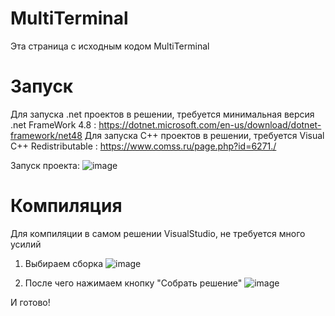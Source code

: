# MultiTerminal
Эта страница с исходным кодом MultiTerminal

# Запуск
Для запуска .net проектов в решении, требуется минимальная версия .net FrameWork 4.8 : https://dotnet.microsoft.com/en-us/download/dotnet-framework/net48
Для запуска C++ проектов в решении, требуется Visual C++ Redistributable : https://www.comss.ru/page.php?id=6271./

Запуск проекта:
![image](https://user-images.githubusercontent.com/68951929/212356123-c4f390f3-d5a8-4c32-8a6c-fcd747d37e4b.png)

# Компиляция
Для компиляции в самом решении VisualStudio, не требуется много усилий

1. Выбираем сборка
![image](https://user-images.githubusercontent.com/68951929/212357055-eb4c6ed4-57f4-4d5a-8809-43eb6924b90b.png)

2. После чего нажимаем кнопку "Собрать решение"
![image](https://user-images.githubusercontent.com/68951929/212357542-415d82f8-a3ab-4266-bab7-c1960ea351bb.png)

 И готово!

